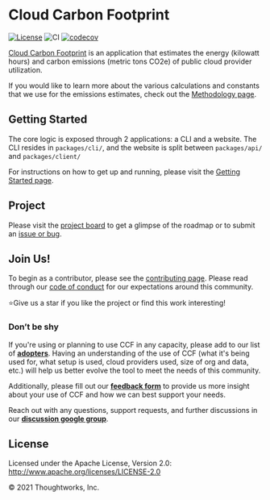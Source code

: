 # Cloud Carbon Footprint

[![License](https://img.shields.io/badge/License-Apache%202.0-blue.svg)](https://opensource.org/licenses/Apache-2.0)
![CI](https://github.com/cloud-carbon-footprint/cloud-carbon-footprint/actions/workflows/ci.yml/badge.svg)
[![codecov](https://codecov.io/gh/cloud-carbon-footprint/cloud-carbon-footprint/branch/trunk/graph/badge.svg)](https://codecov.io/gh/cloud-carbon-footprint/cloud-carbon-footprint)

[Cloud Carbon Footprint](https://www.cloudcarbonfootprint.org) is an application that estimates the energy (kilowatt hours) and carbon emissions (metric tons CO2e) of public cloud provider utilization.

If you would like to learn more about the various calculations and constants that we use for the emissions estimates, check out the [Methodology page](https://www.cloudcarbonfootprint.org/docs/methodology).

## Getting Started

The core logic is exposed through 2 applications: a CLI and a website. The CLI resides in `packages/cli/`, and the website is split between `packages/api/` and `packages/client/`

For instructions on how to get up and running, please visit the [Getting Started page](https://www.cloudcarbonfootprint.org/docs/getting-started).

## Project

Please visit the [project board](https://github.com/orgs/cloud-carbon-footprint/projects/4/views/1) to get a glimpse of the roadmap or to submit an [issue or bug](https://github.com/cloud-carbon-footprint/cloud-carbon-footprint/issues).

## Join Us!

To begin as a contributor, please see the [contributing page](CONTRIBUTING.md).
Please read through our [code of conduct](CODE_OF_CONDUCT.md) for our expectations around this community.

⭐️Give us a star if you like the project or find this work interesting!

### Don’t be shy

If you're using or planning to use CCF in any capacity, please add to our list of **[adopters](https://github.com/cloud-carbon-footprint/cloud-carbon-footprint/blob/trunk/ADOPTERS.md)**. Having an understanding of the use of CCF (what it's being used for, what setup is used, cloud providers used, size of org and data, etc.) will help us better evolve the tool to meet the needs of this community.

Additionally, please fill out our **[feedback form](https://forms.gle/Sp58KuwvGiYNS7ko6)** to provide us more insight about your use of CCF and how we can best support your needs.

Reach out with any questions, support requests, and further discussions in our **[discussion google group](https://groups.google.com/g/cloud-carbon-footprint)**.

## License

Licensed under the Apache License, Version 2.0: <http://www.apache.org/licenses/LICENSE-2.0>

© 2021 Thoughtworks, Inc.
